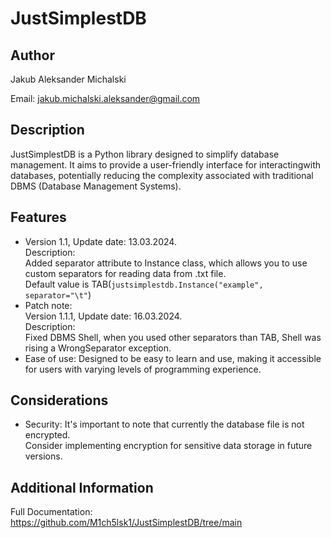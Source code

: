 <h1>JustSimplestDB</h1>
<h2>Author</h2>
<p>Jakub Aleksander Michalski</p>
<p>Email: <a href="mailto:jakub.michalski.aleksander@gmail.com">jakub.michalski.aleksander@gmail.com</a></p>

<h2>Description</h2>
<p>JustSimplestDB is a Python library designed to simplify database management. It aims to provide a user-friendly interface for interactingwith databases, potentially reducing the complexity associated with traditional DBMS (Database Management Systems).</p>

<h2>Features</h2>
<ul>
    <li>Version 1.1, Update date: 13.03.2024.<br>
    Description:<br>
    Added separator attribute to Instance class,
    which allows you to use custom separators for reading data from .txt file.<br>
    Default value is TAB(<code>justsimplestdb.Instance("example", separator="\t"</code>)</li>
    <li>Patch note:<br>
    Version 1.1.1, Update date: 16.03.2024.<br>
    Description:<br>
    Fixed DBMS Shell, when you used other separators than TAB, Shell was rising a WrongSeparator exception.</li>
    <li>Ease of use: Designed to be easy to learn and use, making it accessible for users with varying levels of programming experience.</li>
</ul>

<h2>Considerations</h2>
<ul>
    <li>Security: It's important to note that currently the database file is not encrypted.<br>
    Consider implementing encryption for sensitive data storage in future versions.</li>
</ul>

<h2>Additional Information</h2>
<p>Full Documentation: <a href="https://github.com/M1ch5lsk1/JustSimplestDB/tree/main">https://github.com/M1ch5lsk1/JustSimplestDB/tree/main</a></p>
